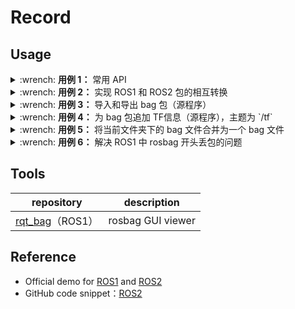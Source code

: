 # Record

## Usage

<details>
    <summary>:wrench: <b>用例 1：</b>
        常用 API
    </summary>

```bash
# >>> 回放 >>>
(ROS) $ rosbag play <包名>
(ROS 2) $ ros2 bag play <包目录>

# >>> 只发布特定主题的消息 >>
(ROS) $ rosbag play school.bag --topics /rslidar_points

# >>> 主题重映射 >>>
(ROS) $ rosbag play school.bag /rslidar_points:=/velodyne_points
(ROS 2) $ ros2 bag play school --remap /rslidar_points:=/velodyne_points

# 只发布特定主题的消息 + 主题重映射 
(ROS) $ rosbag play school.bag --topics /rslidar_points /rslidar_points:=/velodyne_points
(ROS) $ rosbag play flash_light.bag --topics /camera_1/image_raw /imu/data /camera_1/image_raw:=/rgb/image

# >>> 指定位置播放 >>>
(ROS) $ rosbag play <包名> -s 50
(ROS 2) $ ros2 bag play <包名> --start-offset 100

# >>> 录制 >>>
(ROS) $ rosbag record <主题名>
# ROS2 导出的是一个文件夹
(ROS 2) $ ros2 bag record -a

# >>> 裁剪 >>>
# 这种时刻指的是 ROS 时间戳，类似 1576119471.511449 
(ROS) $ rosbag filter <输入包名> <输出包名> "t.to_sec() < 某个时刻 and t.to_sec() > 某个时刻"

# >>> 压缩和解压 >>>
(ROS) $ rosbag compress/decompress <待压缩的包名>

# >>> 只播放特定一段时间的数据 >>>
(ROS) $ rosbag play -u <秒>

# >>> 等待所有主题都有订阅器订阅器时才发布数据 >>>
(ROS) $ rosbag play <包名> --wait-for-subscribers
```

</details>

<details>
    <summary>:wrench: <b>用例 2：</b>
        实现 ROS1 和 ROS2 包的相互转换
    </summary>

1）方案 1：基于 `ros_bridge` ，通过回放 `ROS2` 包，录制 `ROS1` 包 \
2）方案 2：使用 [rosbags](https://gitlab.com/ternaris/rosbags) 提供的 API

```bash
$ pip3 install rosbags

# ROS1 包转换为 ROS2 包
$ rosbags-convert <ROS1包名> --dst <ROS2导出路径>
$ rosbags-convert <ROS2包名> --dst <ROS1导出路径>
```

> [!note]
>
> 暂不支持`ROS2`自定义消息类型->`ROS1`自定义消息类型的转换

</details>

<details>
    <summary>:wrench: <b>用例 3：</b>
        导入和导出 bag 包（源程序）
    </summary>

> [!attention]
>
> 注意 `read_message` 读取的时间戳是 `rosbag` 获取信息时候的时间戳，而不是传感器发布数据时的时间戳

```python
import rosbag
from tqdm import tqdm


class BagReader:
    def __init__(self):
        pass

    def run(self):
        intput_file = "包名"
        output_file = "包名"
        input_bag = rosbag.Bag(intput_file, 'r')
        output_bag = rosbag.Bag(output_file, 'w')

        for topic, msg, t in tqdm(input_bag.read_messages(), total=input_bag.get_message_count()):
            output_bag.write("主题名", "主题数据", t)

        input_bag.close()
        output_bag.close()


if __name__ == '__main__':
    bag_reader = BagReader()
    bag_reader.run()
```

</details>

<details>
    <summary>:wrench: <b>用例 4：</b>
        为 bag 包追加 TF信息（源程序），主题为 `/tf`
    </summary>

```python
from tf2_msgs.msg import TFMessage


def set_transform(header, frame_id, child_frame_id, x, y, z, q):
    gnss_transform = TransformStamped()
    gnss_transform.header.stamp = header.stamp
    gnss_transform.header.frame_id = frame_id
    gnss_transform.child_frame_id = child_frame_id
    gnss_transform.transform.translation.x = x
    gnss_transform.transform.translation.y = y
    gnss_transform.transform.translation.z = z
    gnss_transform.transform.rotation.x = q[0]
    gnss_transform.transform.rotation.y = q[1]
    gnss_transform.transform.rotation.z = q[2]
    gnss_transform.transform.rotation.w = q[3]
    return gnss_transform


tf_msg = TFMessage()
neu_to_imu = set_transform(msg.header, "map", "imu", local_x, local_y, 0, q)
tf_msg.transforms.append(neu_to_imu)

output_bag.write("/tf", tf_msg, msg.header.stamp)
```

</details>

<details>
    <summary>:wrench: <b>用例 5：</b>
        将当前文件夹下的 bag 文件合并为一个 bag 文件
    </summary>

```bash
$ pip3 install rosbag-merge
# 合并当前目录下的 bag 文件
$ rosbag-merge --write_bag --outbag_name <包名>
```

</details>

<details>
    <summary>:wrench: <b>用例 6：</b>
        解决 ROS1 中 rosbag 开头丢包的问题
    </summary>

[由于播包开始时订阅器和发布器尚未构成通路，则 rosbag 发的数据或会丢失](https://robotics.stackexchange.com/questions/83136/data-loss-between-publisher-and-subscriber)

可以在 rosbag play 时使用 `--wait-for-subscribers` 选项，等订阅器和发布器通路搭好了才发布数据（关于“通路具体指什么”，暂未知）

</details>

## Tools

|                  repository                  |    description    |
|:--------------------------------------------:|:-----------------:|
| [rqt_bag](http://wiki.ros.org/rqt_bag)（ROS1） | rosbag GUI viewer |

## Reference

- Official demo for [ROS1](http://wiki.ros.org/rosbag/Cookbook) and [ROS2](https://github.com/ros2/rosbag2/tree/rolling/rosbag2_py/test)
- GitHub code snippet：[ROS2](https://github.com/ros2/rosbag2/tree/rolling/rosbag2_py/test)